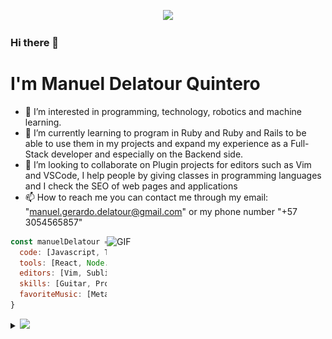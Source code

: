 <p align="center"><img src="https://i.imgur.com/A6bWGFl.gif"/></p>

### Hi there 👋<h1> I'm Manuel Delatour Quintero</h1>

- 👀 I’m interested in programming, technology, robotics and machine learning.
- 🌱 I’m currently learning to program in Ruby and Ruby and Rails to be able to use them in my projects and expand my experience as a Full-Stack developer and especially on the Backend side.
- 💞️ I’m looking to collaborate on Plugin projects for editors such as Vim and VSCode, I help people by giving classes in programming languages ​​and I check the SEO of web pages and applications
- 📫 How to reach me you can contact me through my email: "manuel.gerardo.delatour@gmail.com" or my phone number "+57 3054565857"

<img align="right" alt="GIF" width="350" src="https://media.giphy.com/media/MC6eSuC3yypCU/giphy.gif"/>

```javascript
const manuelDelatour = {
  code: [Javascript, Typescript, HTML, CSS, C++, Python, PHP, Java],
  tools: [React, Node.js, Express, Docker],
  editors: [Vim, Sublime Text 4, VSCode, Atom],
  skills: [Guitar, Programming, Footballerinformation],
  favoriteMusic: [Metallica, Oasis, MCR, SOAD] 
}
```
<details>
<summary>
  <a href="https://github.com/manueldelatourquintero"><img src="https://img.shields.io/badge/-Expand%20to%20know%20more-b03544?style=for-the-badge" /></a>
</summary>

<br/><br/>

[![Manuel GitHub Stats](https://github-readme-stats.vercel.app/api?username=manueldelatourquintero&show_icons=true)](https://github.com/manueldelatourquintero)

<br/>
 
<img src="https://github.com/nirala69/nirala69/blob/master/70804f7e25b11f29db904f2fa7b4cd9d.gif" width="350" align='right'>

<br/>

![Top Langs](https://github-readme-stats.vercel.app/api/top-langs/?username=manueldelatourquintero&show_icons=true)

<br><br>

<h2>Languajes and tools</h2> 
<img width="200" src="https://img.shields.io/badge/-JavaScript-black?style=flat&logo=javascript&link=https://github.com/manueldelatourquintero">

  
<h2>Contact Me 🤙</h2>

 <details>
   <summary>
       <a href="github.com/manueldelatourquintero"><img width="50" src="https://media.giphy.com/media/KpOqvmCFdNMhF0pQb7/giphy.gif"/></a>
   </summary>
   
   
   
 </details>  

</details   
<!---
manueldelatourquintero/manueldelatourquintero is a ✨ special ✨ repository because its `README.md` (this file) appears on your GitHub profile.
You can click the Preview link to take a look at your changes.
--->
